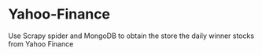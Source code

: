 # Yahoo-Finance
Use Scrapy spider and MongoDB to obtain the store the daily winner stocks from Yahoo Finance
